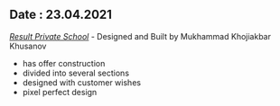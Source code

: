 ## Date : 23.04.2021

_[Result Private School](https://result-private-school.netlify.app/)_ - Designed and Built by Mukhammad Khojiakbar Khusanov

- has offer construction
- divided into several sections
- designed with customer wishes
- pixel perfect design